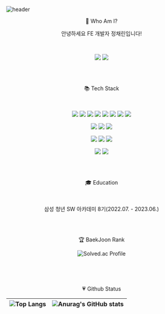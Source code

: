 ![header](https://capsule-render.vercel.app/api?type=waving&color=auto&height=300&section=header&text=Welcome&fontSize=90&animation=fadeIn&fontAlignY=38&desc=chaedev3%20GitHub%20Profile!&descAlignY=51&descAlign=62)



<p align='center'>
   🚀 Who Am I?
</p>
<p align='center'>
    안녕하세요 FE 개발자 정채린입니다! 
</p>
<br/>
<p align='center' >
    <a href="https://velog.io/@chaedev3"><img src="https://img.shields.io/badge/velog-20C997?style=flat&logo=Velog&logoColor=white"/></a> 
    <a href="https://hits.seeyoufarm.com"><img src="https://hits.seeyoufarm.com/api/count/incr/badge.svg?url=https%3A%2F%2Fgithub.com%2Fchaedev3%2Fhit-counter&count_bg=%2379C83D&title_bg=%23555555&icon=&icon_color=%23E7E7E7&title=hits&edge_flat=false"/></a>
</p>
<br/>
<br/> 

<p align='center'>
   📚 Tech Stack
</p>
<br/>
<p align='center'>
  <img src="https://img.shields.io/badge/React-61DAFB?style=flat&logo=React&logoColor=white"/>
  <img src="https://img.shields.io/badge/Vue-4FC08D?style=flat&logo=Vue.js&logoColor=white"/>
  <img src="https://img.shields.io/badge/Javascript-F7DF1E?style=flat&logo=Javascript&logoColor=white"/>
    <img src="https://img.shields.io/badge/Typescript-3178C6?style=flat&logo=Typescript&logoColor=white"/>
  <img src="https://img.shields.io/badge/HTML5-E34F26?style=flat&logo=HTML5&logoColor=white"/>
  <img src="https://img.shields.io/badge/CSS3-1572B6?style=flat&logo=CSS3&logoColor=white"/>
    <img src="https://img.shields.io/badge/Tailwindcss-06B6D4?style=flat&logo=tailwindcss&logoColor=white"/>
     <img src="https://img.shields.io/badge/Next.js-000000?style=flat&logo=nextdotjs&logoColor=white"/>
<p align='center'>
  <img src="https://img.shields.io/badge/Docker-2496ED?style=flat&logo=Docker&logoColor=white"/>
  <img src="https://img.shields.io/badge/NGINX-009639?style=flat&logo=NGINX&logoColor=white"/>
  <img src="https://img.shields.io/badge/Jenkins-D33834?style=flat&logo=Jenkins&logoColor=white"/>
</p>
<p align='center'>
<img src="https://img.shields.io/badge/jira-0052CC?style=flat&logo=Jira&logoColor=white"/>
    <img src="https://img.shields.io/badge/git-F05032?style=flat&logo=Git&logoColor=white"/>
     <img src="https://img.shields.io/badge/figma-F24E1E?style=flat&logo=Figma&logoColor=white"/>
</p>
<p align='center'>
<img src="https://img.shields.io/badge/Python-3776AB?style=flat&logo=python&logoColor=white"/>
    <img src="https://img.shields.io/badge/Django-092E20?style=flat&logo=django&logoColor=white"/>
</p>
<br/>
<br/> 
<p align='center'>
    🎓 Education 
</p>
<br/>
<p align='center'>
  삼성 청년 SW 아카데미 8기(2022.07. - 2023.06.) 
</p>
<br/>

<br/>

<p align='center'>
    🏆 BaekJoon Rank 
</p> 
 <div align='center'> 

![Solved.ac Profile](http://mazassumnida.wtf/api/v2/generate_badge?boj=chaelin2231)



<br/>

<br/> <p align='center'>
    💗 Github Status 
</p> 



| ![Top Langs](https://github-readme-stats.vercel.app/api/top-langs/?username=chaedev3&layout=compact&theme=radical) | ![Anurag's GitHub stats](https://github-readme-stats.vercel.app/api?username=chaedev3&show_icons=true&theme=radical) |
| ------------------------------------------------------------ | ------------------------------------------------------------ |

